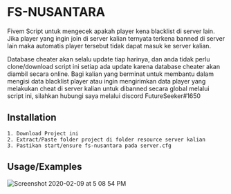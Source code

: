 # FS-NUSANTARA

Fivem Script untuk mengecek apakah player kena blacklist di server lain. Jika player yang ingin join di server kalian ternyata terkena banned di server lain maka automatis player tersebut tidak dapat masuk ke server kalian.

Database cheater akan selalu update tiap harinya, dan anda tidak perlu clone/download script ini setiap ada update karena database cheater akan diambil secara online. Bagi kalian yang berminat untuk membantu dalam mengisi data blacklist player atau ingin mengirimkan data player yang melakukan cheat di server kalian untuk dibanned secara global melalui script ini, silahkan hubungi saya melalui discord FutureSeeker#1650


## Installation

    1. Download Project ini
    2. Extract/Paste folder project di folder resource server kalian
    3. Pastikan start/ensure fs-nusantara pada server.cfg

    
## Usage/Examples
![Screenshot 2020-02-09 at 5 08 54 PM](https://i.imgur.com/1PvS3b3.png)


 
